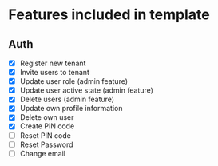 # Features included in template

## Auth

 - [x] Register new tenant
 - [x] Invite users to tenant
 - [x] Update user role (admin feature)
 - [x] Update user active state (admin feature)
 - [x] Delete users (admin feature)
 - [x] Update own profile information
 - [x] Delete own user
 - [x] Create PIN code
 - [ ] Reset PIN code
 - [ ] Reset Password
 - [ ] Change email
